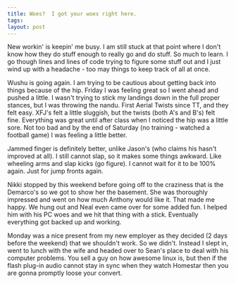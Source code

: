 ```yaml
---
title: Woes?  I got your woes right here.
tags: 
layout: post
---
```

New workin' is keepin' me busy.  I am still stuck at that point where I don't know how they do stuff enough to really go and do stuff.  So much to learn.  I go though lines and lines of code trying to figure some stuff out and I just wind up with a headache - too may things to keep track of all at once.



Wushu is going again.  I am trying to be cautious about getting back into things because of the hip.  Friday I was feeling great so I went ahead and pushed a little.  I wasn't trying to stick my landings down in the full proper stances, but I was throwing the nandu.  First Aerial Twists since TT, and they felt easy.  XFJ's felt a little sluggish, but the twists (both A's and B's) felt fine.  Everything was great until after class when I noticed the hip was a little sore.  Not too bad and by the end of Saturday (no training - watched a football game) I was feeling a little better.   



Jammed finger is definitely better, unlike Jason's (who claims his hasn't improved at all).  I still cannot slap, so it makes some things awkward.  Like wheeling arms and slap kicks (go figure).  I cannot wait for it to be 100% again.  Just for jump fronts again.  



Nikki stopped by this weekend before going off to the craziness that is the Demarco's so we got to show her the basement.  She was thoroughly impressed and went on how much Anthony would like it.   That made me happy.  We hung out and Neal even came over for some added fun.  I helped him with his PC woes and we hit that thing with a stick.  Eventually everything got backed up and working.



Monday was a nice present from my new employer as they decided (2 days before the weekend) that we shouldn't work.  So we didn't.  Instead I slept in, went to lunch with the wife and headed over to Sean's place to deal with his computer problems.  You sell a guy on how awesome linux is, but then if the flash plug-in audio cannot stay in sync when they watch Homestar then you are gonna promptly loose your convert.
